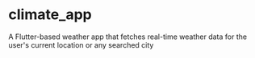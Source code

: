# climate_app
A Flutter-based weather app that fetches real-time weather data for the user's current location or any searched city
